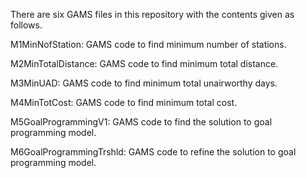 There are six GAMS files in this repository with the contents given as follows.

M1MinNofStation:  GAMS code to find minimum number of stations.

M2MinTotalDistance:  GAMS code to find minimum total distance.

M3MinUAD:  GAMS code to find minimum total unairworthy days.

M4MinTotCost:  GAMS code to find minimum total cost.

M5GoalProgrammingV1: GAMS code to find the solution to goal programming model.

M6GoalProgrammingTrshld: GAMS code to refine the solution to goal programming model.
